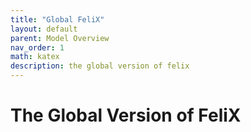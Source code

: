 ```yaml
---
title: "Global FeliX"
layout: default
parent: Model Overview
nav_order: 1
math: katex
description: the global version of felix
---
```


# The Global Version of FeliX
